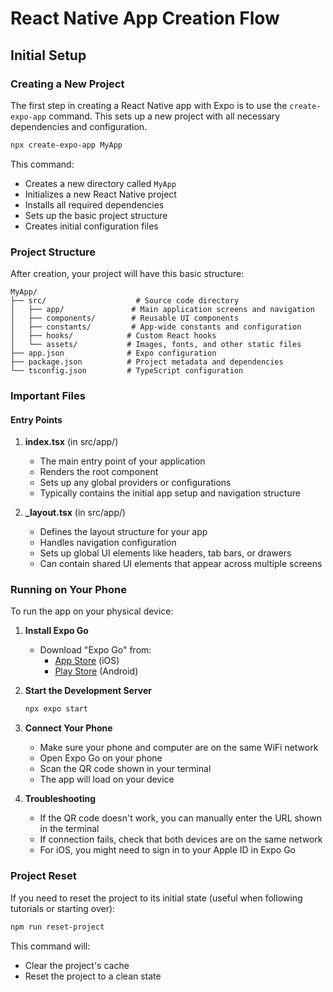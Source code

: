 # React Native App Creation Flow

## Initial Setup

### Creating a New Project

The first step in creating a React Native app with Expo is to use the `create-expo-app` command. This sets up a new project with all necessary dependencies and configuration.

```bash
npx create-expo-app MyApp
```

This command:
- Creates a new directory called `MyApp`
- Initializes a new React Native project
- Installs all required dependencies
- Sets up the basic project structure
- Creates initial configuration files

### Project Structure

After creation, your project will have this basic structure:
```
MyApp/
├── src/                    # Source code directory
│   ├── app/               # Main application screens and navigation
│   ├── components/        # Reusable UI components
│   ├── constants/         # App-wide constants and configuration
│   ├── hooks/            # Custom React hooks
│   └── assets/           # Images, fonts, and other static files
├── app.json              # Expo configuration
├── package.json          # Project metadata and dependencies
└── tsconfig.json         # TypeScript configuration
```

### Important Files

#### Entry Points

1. **index.tsx** (in src/app/)
   - The main entry point of your application
   - Renders the root component
   - Sets up any global providers or configurations
   - Typically contains the initial app setup and navigation structure

2. **_layout.tsx** (in src/app/)
   - Defines the layout structure for your app
   - Handles navigation configuration
   - Sets up global UI elements like headers, tab bars, or drawers
   - Can contain shared UI elements that appear across multiple screens

### Running on Your Phone

To run the app on your physical device:

1. **Install Expo Go**
   - Download "Expo Go" from:
     - [App Store](https://apps.apple.com/app/expo-go/id982107779) (iOS)
     - [Play Store](https://play.google.com/store/apps/details?id=host.exp.exponent) (Android)

2. **Start the Development Server**
   ```bash
   npx expo start
   ```

3. **Connect Your Phone**
   - Make sure your phone and computer are on the same WiFi network
   - Open Expo Go on your phone
   - Scan the QR code shown in your terminal
   - The app will load on your device

4. **Troubleshooting**
   - If the QR code doesn't work, you can manually enter the URL shown in the terminal
   - If connection fails, check that both devices are on the same network
   - For iOS, you might need to sign in to your Apple ID in Expo Go

### Project Reset

If you need to reset the project to its initial state (useful when following tutorials or starting over):
```bash
npm run reset-project
```

This command will:
- Clear the project's cache
- Reset the project to a clean state
